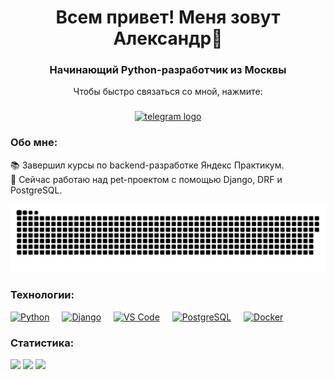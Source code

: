 <h1 align="center">Всем привет! Меня зовут Александр👋</h1>

###

<div align="center">

### Начинающий Python-разработчик из Москвы
Чтобы быстро связаться со мной, нажмите: 

###

<a href="https://t.me/alextriano" target="_blank">
    <img src="https://img.shields.io/static/v1?message=Telegram&logo=telegram&label=&color=2CA5E0&logoColor=white&labelColor=&style=for-the-badge" height="25" alt="telegram logo"  />
</a>

</div>

### Обо мне:
📚  Завершил курсы по backend-разработке Яндекс Практикум.\
🧠  Сейчас работаю над pet-проектом с помощью Django, DRF и PostgreSQL.


  
<p align="center">
    <img width="600" src="assets/github-snake.svg" alt="snake"/>
</p>

### Технологии:

<p align="left">
<a href="https://www.python.org/" target="_blank" rel="noreferrer"><img src="https://raw.githubusercontent.com/danielcranney/readme-generator/main/public/icons/skills/python-colored.svg" width="36" height="36" alt="Python" /></a>
<img width="12" />
<a href="https://www.djangoproject.com/" target="_blank" rel="noreferrer"><img src="https://raw.githubusercontent.com/danielcranney/readme-generator/main/public/icons/skills/django-colored.svg" width="36" height="36" alt="Django" /></a>
<img width="12" />
<a href="https://code.visualstudio.com/" target="_blank" rel="noreferrer"><img src="https://raw.githubusercontent.com/danielcranney/readme-generator/main/public/icons/skills/visualstudiocode.svg" width="36" height="36" alt="VS Code" /></a>
<img width="12" />
<a href="https://www.postgresql.org/" target="_blank" rel="noreferrer"><img src="https://raw.githubusercontent.com/danielcranney/readme-generator/main/public/icons/skills/postgresql-colored.svg" width="36" height="36" alt="PostgreSQL" /></a>
<img width="12" />
<a href="https://www.docker.com/" target="_blank" rel="noreferrer"><img src="https://raw.githubusercontent.com/danielcranney/readme-generator/main/public/icons/skills/docker-colored.svg" width="36" height="36" alt="Docker" /></a>
</p>

### Статистика:

![](http://github-profile-summary-cards.vercel.app/api/cards/profile-details?username=alextriano&theme=dark)
![](http://github-profile-summary-cards.vercel.app/api/cards/repos-per-language?username=alextriano&theme=dark)
![](http://github-profile-summary-cards.vercel.app/api/cards/stats?username=alextriano&theme=dark)

